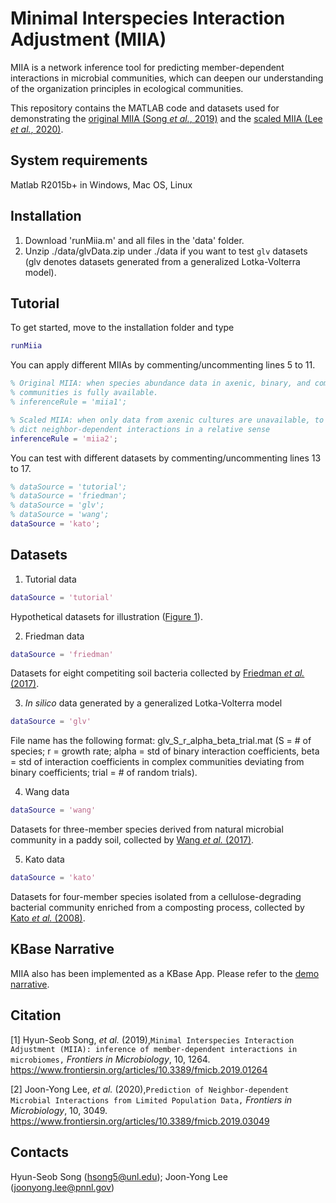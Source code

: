 # Minimal Interspecies Interaction Adjustment (MIIA)
MIIA is a network inference tool for predicting member-dependent interactions in microbial communities, which can deepen our understanding of the organization principles in ecological communities.

This repository contains the MATLAB code and datasets used for demonstrating the [original MIIA (Song *et al.*, 2019)](https://www.frontiersin.org/articles/10.3389/fmicb.2019.01264) and the [scaled MIIA (Lee *et al.*, 2020)](https://www.frontiersin.org/articles/10.3389/fmicb.2019.03049). 

## System requirements
Matlab R2015b+ in Windows, Mac OS, Linux

## Installation
1. Download 'runMiia.m' and all files in the 'data' folder.
2. Unzip ./data/glvData.zip under ./data if you want to test ``glv`` datasets (glv denotes datasets generated from a generalized Lotka-Volterra model). 

## Tutorial
To get started, move to the installation folder and type 

```matlab
runMiia
```
You can apply different MIIAs by commenting/uncommenting  lines 5 to 11. 
```matlab
% Original MIIA: when species abundance data in axenic, binary, and complex
% communities is fully available.
% inferenceRule = 'miia1';

% Scaled MIIA: when only data from axenic cultures are unavailable, to pre-
% dict neighbor-dependent interactions in a relative sense
inferenceRule = 'miia2';
```
You can test with different datasets by commenting/uncommenting  lines 13 to 17.
```matlab
% dataSource = 'tutorial';
% dataSource = 'friedman';
% dataSource = 'glv';
% dataSource = 'wang';
dataSource = 'kato';
```
## Datasets
1. Tutorial data
```matlab
dataSource = 'tutorial'
```
Hypothetical datasets for illustration ([Figure 1](https://www.frontiersin.org/files/Articles/446243/fmicb-10-01264-HTML/image_m/fmicb-10-01264-g001.jpg)).

2. Friedman data
```matlab
dataSource = 'friedman'
```
Datasets for eight competiting soil bacteria collected by [Friedman *et al.* (2017)](https://www.nature.com/articles/s41559-017-0109).

3. *In silico* data generated by a generalized Lotka-Volterra model
```matlab
dataSource = 'glv'
```
File name has the following format: glv_S_r_alpha_beta_trial.mat (S = # of species; r = growth rate; alpha = std of binary interaction coefficients, beta = std of interaction coefficients in complex communities deviating from binary coefficients; trial = # of random trials). 

4. Wang data
```matlab
dataSource = 'wang'
```
Datasets for three-member species derived from natural microbial community in a paddy soil, collected by [Wang *et al.* (2017)](https://doi.org/10.1016/j.soilbio.2016.11.029).

5. Kato data
```matlab
dataSource = 'kato'
```
Datasets for four-member species isolated from a cellulose-degrading bacterial community enriched from a composting process, collected by [Kato *et al.* (2008)](https://doi.org/10.1007/s00248-007-9357-4).

## KBase Narrative
MIIA also has been implemented as a KBase App. Please refer to the [demo narrative](https://narrative.kbase.us/narrative/65154). 

## Citation
[1] Hyun-Seob Song, *et al.* (2019),``Minimal Interspecies Interaction Adjustment (MIIA): inference of member-dependent interactions in microbiomes,`` *Frontiers in Microbiology*, 10, 1264.
https://www.frontiersin.org/articles/10.3389/fmicb.2019.01264

[2] Joon-Yong Lee, *et al.* (2020),``Prediction of Neighbor-dependent Microbial Interactions from Limited Population Data,`` *Frontiers in Microbiology*, 10, 3049.
https://www.frontiersin.org/articles/10.3389/fmicb.2019.03049

## Contacts
Hyun-Seob Song (hsong5@unl.edu); Joon-Yong Lee (joonyong.lee@pnnl.gov)

